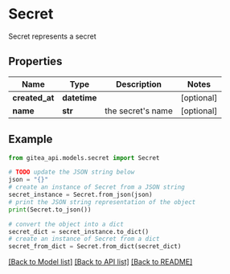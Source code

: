# Secret

Secret represents a secret

## Properties

Name | Type | Description | Notes
------------ | ------------- | ------------- | -------------
**created_at** | **datetime** |  | [optional] 
**name** | **str** | the secret&#39;s name | [optional] 

## Example

```python
from gitea_api.models.secret import Secret

# TODO update the JSON string below
json = "{}"
# create an instance of Secret from a JSON string
secret_instance = Secret.from_json(json)
# print the JSON string representation of the object
print(Secret.to_json())

# convert the object into a dict
secret_dict = secret_instance.to_dict()
# create an instance of Secret from a dict
secret_from_dict = Secret.from_dict(secret_dict)
```
[[Back to Model list]](../README.md#documentation-for-models) [[Back to API list]](../README.md#documentation-for-api-endpoints) [[Back to README]](../README.md)


